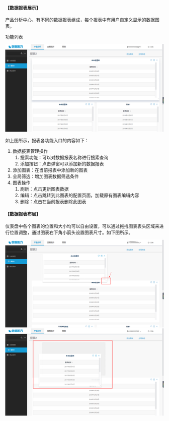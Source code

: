#### **【数据报表展示】**

产品分析中心，有不同的数据报表组成，每个报表中有用户自定义显示的数据图表。

功能列表

![](/assets/报表展示1.png)

如上图所示，报表各功能入口的内容如下：

1. 数据报表管理操作
   1. 搜索功能：可以对数据报表名称进行搜索查询
   2. 添加按钮：点击弹窗可以添加新的数据报表
2. 添加图表：在当前报表中添加新的图表
3. 全局筛选：增加图表数据筛选条件
4. 图表操作
   1. 刷新：点击更新图表数据
   2. 编辑：点击跳转到此图表的配置页面，加载原有图表编辑内容
   3. 删除：点击在当前报表删除此图表

#### **【数据报表布局】**

仪表盘中各个图表的位置和大小均可以自由设置，可以通过拖拽图表表头区域来进行位置调整，通过图表右下角小箭头设置图表尺寸。如下图所示。

![](/assets/报表展示3.png)![](/assets/报表展示2.png)

